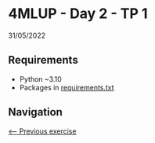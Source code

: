 # 4MLUP - Day 2 - TP 1
31/05/2022

## Requirements
- Python ~3.10
- Packages in [requirements.txt](https://github.com/EmpireDemocratiqueDuPoulpe/4MLUP-Day2-TP1/blob/main/requirements.txt)

## Navigation
[<-- Previous exercise](https://github.com/EmpireDemocratiqueDuPoulpe/4MLUP-Day1-TP2/tree/main)
